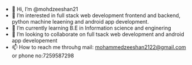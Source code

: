 - 👋 Hi, I’m @mohdzeeshan21
- 👀 I’m interested in full stack web development frontend and backend, python machine leaening and android app development. 
- 🌱 I’m currently learning B.E in Information science and enginering 
- 💞️ I’m looking to collaborate on full tsack web development and android app developement
- 📫 How to reach me throuhg mail: mohammedzeeshan2122@gmail.com or phone no:7259587298

<!---
mohdzeeshan21/mohdzeeshan21 is a ✨ special ✨ repository because its `README.md` (this file) appears on your GitHub profile.
You can click the Preview link to take a look at your changes.
--->
